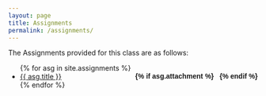 ```yaml
---
layout: page
title: Assignments
permalink: /assignments/
---
```


The Assignments provided for this class are as follows:


<ul id="archive">
{% for asg in site.assignments %}
      <li class="archiveposturl" style="background: transparent">
        <span><a href="{{ asg.url | prepend: site.baseurl}}">{{ asg.title }}</a></span>
<strong style="font-size:100%; font-family: 'Titillium Web', sans-serif; float:right">
<a title="Download Assignment (pdf)" href="{{ asg.pdf | prepend: site.baseurl }}"><i class="fas fa-file-pdf"></i></a> 
{% if asg.attachment %}
&nbsp; <a title="Download attachments (zip)" href="{{ asg.attachment | prepend: site.baseurl }}"><i class="fas fa-file-archive"></i></a>
{% endif %}
</strong> 
      </li>
{% endfor %}
</ul>